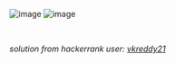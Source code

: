 ![image](https://user-images.githubusercontent.com/79401055/146167025-e741ca66-8241-4aa6-9956-edcec02ce96e.png)
![image](https://user-images.githubusercontent.com/79401055/146167058-3a5fd295-0a92-43b3-93e9-0e08bac2c607.png)

<br>

_solution from hackerrank user: [vkreddy21](https://www.hackerrank.com/challenges/game-of-two-stacks/forum)_
